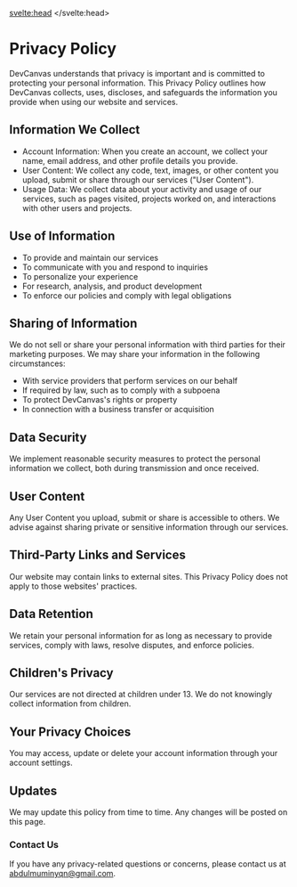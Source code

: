 <script>
    import SEO from '$components/ui/seoComp.svelte';
</script>

<svelte:head>
<SEO title="Privacy Policy" description="Devcanvas privacy policy"/>
</svelte:head>

# Privacy Policy

DevCanvas understands that privacy is important and is committed to protecting your personal information. This Privacy Policy outlines how DevCanvas collects, uses, discloses, and safeguards the information you provide when using our website and services.

## Information We Collect

- Account Information: When you create an account, we collect your name, email address, and other profile details you provide.
- User Content: We collect any code, text, images, or other content you upload, submit or share through our services ("User Content").
- Usage Data: We collect data about your activity and usage of our services, such as pages visited, projects worked on, and interactions with other users and projects.

## Use of Information

- To provide and maintain our services
- To communicate with you and respond to inquiries
- To personalize your experience
- For research, analysis, and product development
- To enforce our policies and comply with legal obligations

## Sharing of Information

We do not sell or share your personal information with third parties for their marketing purposes. We may share your information in the following circumstances:

- With service providers that perform services on our behalf
- If required by law, such as to comply with a subpoena
- To protect DevCanvas's rights or property
- In connection with a business transfer or acquisition

## Data Security

We implement reasonable security measures to protect the personal information we collect, both during transmission and once received.

## User Content

Any User Content you upload, submit or share is accessible to others. We advise against sharing private or sensitive information through our services.

## Third-Party Links and Services

Our website may contain links to external sites. This Privacy Policy does not apply to those websites' practices.

## Data Retention

We retain your personal information for as long as necessary to provide services, comply with laws, resolve disputes, and enforce policies.

## Children's Privacy

Our services are not directed at children under 13. We do not knowingly collect information from children.

## Your Privacy Choices

You may access, update or delete your account information through your account settings.

## Updates

We may update this policy from time to time. Any changes will be posted on this page.

### Contact Us

If you have any privacy-related questions or concerns, please contact us at abdulmuminyqn@gmail.com.
